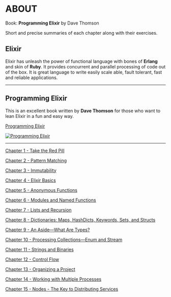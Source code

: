 **ABOUT**
==========
Book: **Programming Elixir** by Dave Thomson

Short and precise summaries of each chapter along with their exercises. 


**Elixir**
----------

Elixir has unleash the power of functional language with bones of **Erlang** and skin of **Ruby**. It provides concurrent and parallel processing of code out of the box.  It is great language to write easily scale able, fault tolerant, fast and reliable applications.

----------

**Programming Elixir**
--------

This is an excellent book written by **Dave Thomson** for those who want to lean Elixir in a fun and easy way. 

[Programming Elixir ](https://pragprog.com/book/elixir13/programming-elixir-1-3) 

[![Programming Elixir](https://cloud.githubusercontent.com/assets/220788/18274557/e1e872cc-743a-11e6-9610-493c34779b2c.jpg)](https://pragprog.com/book/elixir13/programming-elixir-1-3) 

---------
 [Chapter 1 - Take the Red Pill](https://github.com/kzq/programming_elixir_exercises/tree/master/Chapter%201%20-%20Take%20the%20Red%20Pill)
 
 [Chapter 2 - Pattern Matching](https://github.com/kzq/programming_elixir_exercises/tree/master/Chapter%202%20-%20Pattern%20Matching)
 
 [Chapter 3 - Immutability](https://github.com/kzq/programming_elixir_exercises/blob/master/Chapter%203%20-%20Immutability)
 
 [Chapter 4 - Elixir Basics](https://github.com/kzq/programming_elixir_exercises/blob/master/Chapter%204%20-%20Elixir%20Basics)
 
 [Chapter 5 - Anonymous Functions](https://github.com/kzq/programming_elixir_exercises/blob/master/Chapter%205%20-%20Anonymous%20Functions)
 
 [Chapter 6 - Modules and Named Functions](https://github.com/kzq/programming_elixir_exercises/blob/master/Chapter%206%20-Modules%20and%20Named%20Functions)
 
 [Chapter 7 - Lists and Recursion](https://github.com/kzq/programming_elixir_exercises/blob/master/Chapter%207%20-%20Lists%20and%20Recursion)

[Chapter 8 - Dictionaries: Maps, HashDicts, Keywords, Sets, and Structs](https://github.com/kzq/programming_elixir_exercises/blob/master/Chapter%208%20-%20Dictionaries)

[Chapter 9 - An Aside—What Are Types?](https://github.com/kzq/programming_elixir_exercises/blob/master/Chapter%209%20-%20An%20Aside%E2%80%94What%20Are%20Types%3F)

[Chapter 10 - Processing Collections—Enum and Stream](https://github.com/kzq/programming_elixir_exercises/tree/master/Chapter%2010%20-%20Processing%20Collections%20-%20Enum%20and%20Stream)

[Chapter 11 - Strings and Binaries](https://github.com/kzq/programming_elixir_exercises/tree/master/Chapter%2011%20-%20Strings%20and%20Binaries)

[Chapter 12 - Control Flow](https://github.com/kzq/programming_elixir_exercises/tree/master/Chapter%2012%20-%20Control%20Flow)

[Chapter 13 - Organizing a Project](https://github.com/kzq/programming_elixir_exercises/tree/master/Chapter%2013%20-%20Organizing%20a%20Project)

[Chapter 14 - Working with Multiple Processes](https://github.com/kzq/programming_elixir_exercises/tree/master/Chapter%2014%20-%20Working%20with%20Multiple%20Processes)

[Chapter 15 - Nodes - The Key to Distributing Services](https://github.com/kzq/programming_elixir_exercises/tree/master/Chapter%2015%20-%20Nodes%20-%20The%20Key%20to%20Distributing%20Services)
